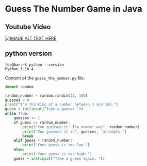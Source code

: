 # Guess The Number Game in Java
## Youtube Video
[![IMAGE ALT TEXT HERE](https://img.youtube.com/vi/-E4_td3Iqa0/0.jpg)](https://www.youtube.com/watch?v=-E4_td3Iqa0)

## python version
```console
foo@bar:~$ python --version
Python 3.10.4
```

Content of the `guess_the_number.py` file:
```python
import random

random_number = random.randint(1, 100)
guesses = 0
print("I'm thinking of a number between 1 and 100.")
guess = int(input("Take a guess: "))
while True:
    guesses += 1
    if guess == random_number:
        print("You guessed it! The number was", random_number)
        print("You guessed it in", guesses, "attempts.")
        break
    elif guess < random_number:
        print("Your guess is too low.")
    else:
        print("Your guess is too high.")
    guess = int(input("Take a guess again: "))
```
